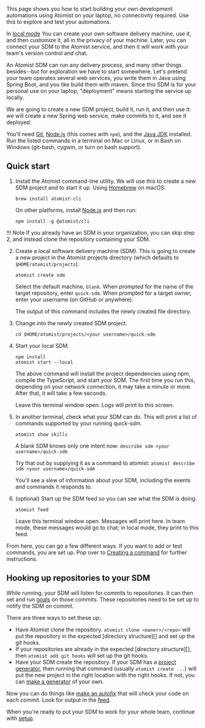 This page shows you how to start building your own development
automations using Atomist on your laptop, no connectivity required.
Use this to explore and test your automations.

In [local mode](local.md) You can create your own software delivery
machine, use it, and then customize it, all in the privacy of your
machine. Later, you can connect your SDM to the Atomist service, and
then it will work with your team's version control and chat.

An Atomist SDM can run any delivery process, and many other things
besides--but for exploration we have to start somewhere.  Let's
pretend your team operates several web services, you write them in
Java using Spring Boot, and you like build them with maven.  Since
this SDM is for your personal use on your laptop, "deployment" means
starting the service up locally.

We are going to create a new SDM project, build it, run it, and then
use it: we will create a new Spring web service, make commits to it,
and see it deployed.

You'll need [Git][git], [Node.js][node] (this comes with `npm`), and
the [Java JDK][jdk] installed.  Run the listed commands in a terminal
on Mac or Linux, or in Bash on Windows (git-bash, cygwin, or turn on
bash support).

[git]: https://git-scm.com/downloads  (Install Git)
[node]: https://nodejs.org/ (Node.js)
[jdk]: http://jdk.java.net/ (Java JDK)
[local]: developer/local.md (SDM Local Mode)

## Quick start

1.  Install the Atomist command-line utility.  We will use this to
    create a new SDM project and to start it up.  Using
    [Homebrew][brew] on macOS:

        brew install atomist-cli

    On other platforms, install [Node.js][node] and then run:

        npm install -g @atomist/cli

   !!! Note
   If you already have an SDM in your organization, you can skip step 2,
   and instead clone the repository containing your SDM.

2.  Create a local software delivery machine (SDM). This is going to
    create a new project in the Atomist projects directory (which
    defaults to `$HOME/atomist/projects`).

        atomist create sdm

    Select the default machine, `blank`.  When prompted for the name
    of the target repository, enter `quick-sdm`.  When prompted for a
    target owner, enter your username (on GitHub or anywhere).

    The output of this command includes the newly created file directory.

3.  Change into the newly created SDM project.

        cd $HOME/atomist/projects/<your username>/quick-sdm

4.  Start your local SDM.

        npm install
        atomist start --local

    The above command will install the project dependencies using npm,
    compile the TypeScript, and start your SDM. The first time you run this, depending on your
    network connection, it may take a minute or more. After that, it
    will take a few seconds.

    Leave this terminal window open. Logs will print to this screen.

6.  In another terminal, check what your SDM can do. This will print a list of commands supported by your running quick-sdm.

        atomist show skills

    A blank SDM knows only one intent now: `describe sdm <your username>/quick-sdm`

    Try that out by supplying it as a command to atomist: `atomist describe sdm <your username>/quick-sdm`

    You'll see a slew of information about your SDM, including the events and commands it responds to.

5.  (optional) Start up the SDM feed so you can see what the
    SDM is doing.

        atomist feed

    Leave this terminal window open. Messages will print here.
    In team mode, these messages would go to chat; in local mode,
    they print to this feed.


From here, you can go a few different ways.
If you want to add or test commands, you are set up. Pop over to [Creating a command](commands.md#creating-a-command) for further instructions.

## Hooking up repositories to your SDM

While running, your SDM will listen for commits to repositories. It can then set and run [goals](goal.md)
on those commits. These repositories need to be set up to notify the SDM on commit.

There are three ways to set these up:

*  Have Atomist clone the repository. `atomist clone <owner>/<repo>` will put the repository in the expected 
[directory structure][] and set up the git hooks.
*  If your repositories are already in the expected [directory structure][], then `atomist add git hooks` will set up the git hooks.
*  Have your SDM create the repository. If your SDM has a [project generator](create.md), then running that command
(usually `atomist create ...`) will put the new project in the right location with the right hooks. If not, you can 
[make a generator](setting-up-generator.md) of your own.

[directory-structure]: local.md#directory-structure (Directory Structure)

Now you can do things like [make an autofix]() that will check your code on each commit. Look for output in
the [feed](cli.md#atomist-feed).


[brew]: https://brew.sh/ (Homebrew - The missing package manager for macOS)
[node]: https://nodejs.org/ (Node.js)


When you're ready to put your SDM to work for your whole team,
continue with [setup][].

[setup]: ../user/index.md (Atomist Setup)
